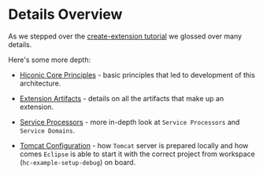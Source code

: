 # Details Overview

As we stepped over the [create-extension tutorial](../tutorial/01-intro-create-extension.md) we glossed over many details.

Here's some more depth:

* [Hiconic Core Principles](core-principles.md) - basic principles that led to development of this architecture.

* [Extension Artifacts](extension-artifacts.md) - details on all the artifacts that make up an extension.

* [Service Processors](service-processors.md) - more in-depth look at `Service Processors` and `Service Domains`.

* [Tomcat Configuration](tomcat-config.md) - how `Tomcat` server is prepared locally and how comes `Eclipse` is able to start it with the correct project from workspace (`hc-example-setup-debug`) on board.
